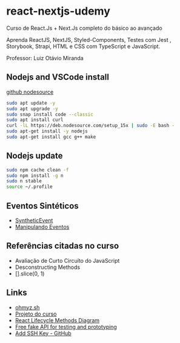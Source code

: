 # react-nextjs-udemy
Curso de React.Js + Next.Js completo do básico ao avançado

Aprenda ReactJS, NextJS, Styled-Components, Testes com Jest , Storybook, Strapi, HTML e CSS com TypeScript e JavaScript.

Professor: Luiz Otávio Miranda

## Nodejs and VSCode install

[github nodesource](https://github.com/nodesource/distributions/blob/master/README.md)

```bash
sudo apt update -y
sudo apt upgrade -y
sudo snap install code --classic
sudo apt install curl
curl -lL https://deb.nodesource.com/setup_15x | sudo -E bash -
sudo apt-get install -y nodejs
sudo apt-get install gcc g++ make
```

## Nodejs update

```bash
sudo npm cache clean -f
sudo npm install -g n
sudo n stable
source ~/.profile
```

## Eventos Sintéticos

- [SyntheticEvent](https://pt-br.reactjs.org/docs/events.html)
- [Manipulando Eventos](https://pt-br.reactjs.org/docs/handling-events.html)

## Referências citadas no curso

- Avaliação de Curto Circuíto do JavaScript
- Desconstructing Methods
- [].slice(0, 1)

## Links

- [ohmyz.sh](https://ohmyz.sh/)
- [Projeto do curso](https://github.com/luizomf/curso-reactjs-nextjs-project-1)
- [React Lifecycle Methods Diagram](https://projects.wojtekmaj.pl/react-lifecycle-methods-diagram/)
- [Free fake API for testing and prototyping](https://jsonplaceholder.typicode.com/)
- [Add SSH Key - GitHub](https://docs.github.com/pt/github/authenticating-to-github/adding-a-new-ssh-key-to-your-github-account)